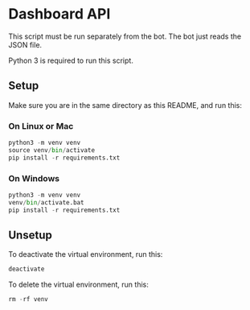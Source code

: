 # Dashboard API

This script must be run separately from the bot. The bot just reads the JSON file. 

Python 3 is required to run this script.

## Setup

Make sure you are in the same directory as this README, and run this:

### On Linux or Mac

```py
python3 -m venv venv
source venv/bin/activate
pip install -r requirements.txt
```

### On Windows

```py
python3 -m venv venv
venv/bin/activate.bat
pip install -r requirements.txt
```

### 

## Unsetup

To deactivate the virtual environment, run this:

```py
deactivate
```

To delete the virtual environment, run this:

```py
rm -rf venv
```
